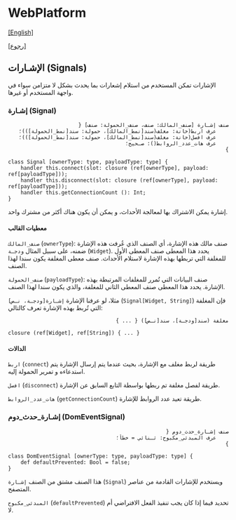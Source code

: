 # WebPlatform

[[English]](signals.en.md)

[[رجوع]](../readme.ar.md)

## الإشـارات (Signals)

الإشارات تمكن المستخدم من استلام إشعارات بما يحدث بشكل لا متزامن سواء في واجهة المستخدم أو غيرها.

### إشـارة (Signal)

<div dir=rtl>

```
صنف إشـارة [صنف_المالك: صنف، صنف_الحمولة: صنف] {
    عرف اربط(خانة: مغلف(سند[نمط_المالك]، حمولة: سند[نمط_الحمولة]))؛
    عرف افصل(خانة: مغلف(سند[نمط_المالك]، حمولة: سند[نمط_الحمولة]))؛
    عرف هات_عدد_الروابط(): صـحيح؛
}
```

</div>

```
class Signal [ownerType: type, payloadType: type] {
    handler this.connect(slot: closure (ref[ownerType], payload: ref[payloadType]));
    handler this.disconnect(slot: closure (ref[ownerType], payload: ref[payloadType]));
    handler this.getConnectionCount (): Int;
}
```

إشارة يمكن الاشتراك بها لمعالجة الأحداث، و يمكن أن يكون هناك أكثر من مشترك واحد.

#### معطيات القالب

`صنف_المالك` (`ownerType`): صنف مالك هذه الإشارة، أي الصنف الذي عُرفت هذه الإشارة ضمنه، على سبيل
المثال `ودجـة` (`Widget`). يحدد هذا المعطى صنف المعطى الأول للمغلفة التي تربطها بهذه الإشارة لاستلام
الأحداث. صنف معطى المغلفة يكون سندا لهذا الصنف.

`صنف_الحمولة` (`payloadType`): صنف البيانات التي تُمرر للمغلفات المرتبطة بهذه الإشارة. يحدد هذا
المعطى صنف المعطى الثاني للمغلفة، والذي يكون سندا لهذا الصنف.

مثلا، لو عرفنا الإشارة `إشـارة[ودجـة، نـص]` (`Signal[Widget, String]`) فإن المغلفة التي تُربط بهذه
الإشارة تعرف كالتالي:

<div dir=rtl>

```
مغلفة (سند[ودجـة]، سند[نـص]) { ... }
```

</div>

```
closure (ref[Widget], ref[String]) { ... }
```

#### الدالات

`اربط` (`connect`) طريقة لربط مغلف مع الإشارة، بحيث عندما يتم إرسال الإشارة يتم استدعاءه و تمرير الحمولة إليه.

`افصل` (`disconnect`) طريقة لفصل مغلفة تم ربطها بواسطة التابع السابق عن الإشارة.

`هات_عدد_الروابط` (`getConnectionCount`) طريقة تعيد عدد الروابط للإشارة.


### إشـارة_حدث_دوم (DomEventSignal)

<div dir=rtl>

```
صنف إشـارة_حدث_دوم {
    عرف المبدئي_مكبوح: ثـنائي = خطأ؛
}
```

</div>

```
class DomEventSignal [ownerType: type, payloadType: type] {
    def defaultPrevented: Bool = false;
}
```

هذا الصنف مشتق من الصنف `إشـارة` (`Signal`) ويستخدم للإشارات القادمة من عناصر المتصفح.

`المبدئي_مكبوح` (`defaultPrevented`) تحديد فيما إذا كان يجب تنفيذ الفعل الافتراضي أم لا.

